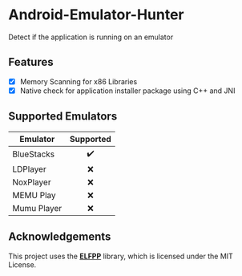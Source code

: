 # Android-Emulator-Hunter
Detect if the application is running on an emulator

## Features
- [x] Memory Scanning for x86 Libraries
- [x] Native check for application installer package using C++ and JNI

## Supported Emulators

| Emulator    | Supported |
|-------------|:---------:|
| BlueStacks  |     ✔️     |
| LDPlayer    |     ❌     |
| NoxPlayer   |     ❌     |
| MEMU Play   |     ❌     |
| Mumu Player |     ❌     |

## Acknowledgements
This project uses the **[ELFPP](https://github.com/pinwhell/ELFPP)** library, which is licensed under the MIT License.
